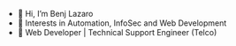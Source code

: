 - 👋 Hi, I’m Benj Lazaro
- 👀 Interests in Automation, InfoSec and Web Development
- 🌱 Web Developer | Technical Support Engineer (Telco)

<!---
benj-lazaro/benj-lazaro is a ✨ special ✨ repository because its `README.md` (this file) appears on your GitHub profile.
You can click the Preview link to take a look at your changes.
--->
